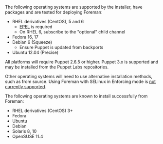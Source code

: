 
The following operating systems are supported by the installer, have packages and are tested for deploying Foreman:

* RHEL derivatives (CentOS), 5 and 6
  * [EPEL](http://fedoraproject.org/wiki/EPEL) is required
  * On RHEL 6, subscribe to the "optional" child channel
* Fedora 16, 17
* Debian 6 (Squeeze)
  * Ensure Puppet is updated from backports
* Ubuntu 12.04 (Precise)

All platforms will require Puppet 2.6.5 or higher.  Puppet 3.x is supported and may be installed from the Puppet Labs repositories.

Other operating systems will need to use alternative installation methods, such as from source.  Using Foreman with SELinux in Enforcing mode is [not currently supported](http://projects.theforeman.org/issues/2125).

The following operating systems are known to install successfully from Foreman:

* RHEL derivatives (CentOS) 3+
* Fedora
* Ubuntu
* Debian
* Solaris 8, 10
* OpenSUSE 11.4
